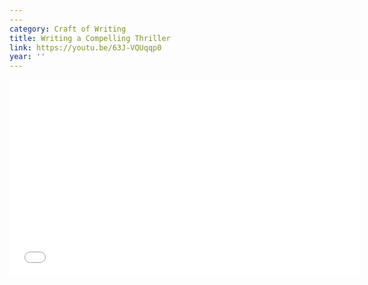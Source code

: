 ```yaml
---
---
category: Craft of Writing
title: Writing a Compelling Thriller
link: https://youtu.be/63J-VQUqqp0
year: ''
---
```

<iframe width="560" height="315" src="{{ page.link }}" frameborder="0" allowfullscreen></iframe>
